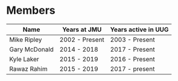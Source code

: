 # Members


| Name          | Years at JMU  | Years active in UUG  |
| ------------- | ------------- | -------------------- |
| Mike Ripley   | 2002 - Present| 2003 - Present       |
| Gary McDonald | 2014 - 2018   | 2017 - Present       |
| Kyle Laker    | 2015 - 2019   | 2016 - Present       |
| Rawaz Rahim   | 2015 - 2019   | 2017 - present       |
